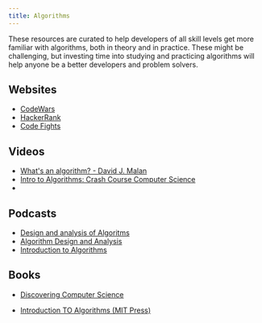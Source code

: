 ```yaml
---
title: Algorithms
---
```


These resources are curated to help developers of all skill levels get more
familiar with algorithms, both in theory and in practice. These might be
challenging, but investing time into studying and practicing algorithms will
help anyone be a better developers and problem solvers.

## Websites

- [CodeWars](https://www.codewars.com/dashboard)
- [HackerRank](https://www.hackerrank.com/dashboard)
- [Code Fights](https://codefights.com/)

## Videos

- [What's an algorithm? - David J. Malan](https://www.youtube.com/watch?v=6hfOvs8pY1k)
- [Intro to Algorithms: Crash Course Computer Science](https://www.youtube.com/watch?v=rL8X2mlNHPM)
-

## Podcasts

- [Design and analysis of Algoritms](https://player.fm/series/design-and-analysis-of-algorithms-fall-2008)
- [Algorithm Design and Analysis](https://player.fm/series/algorithm-design-and-analysis)
- [Introduction to Algorithms](https://player.fm/series/introduction-to-algorithms-2011)

## Books

- [Discovering Computer Science](https://www.amazon.com/Discovering-Computer-Science-Interdisciplinary-Programming-ebook/dp/B010ACY1QG/ref=mt_kindle?_encoding=UTF8&me=&dpID=614f7vV6UGL&preST=_SY445_QL70_&dpSrc=detail)

- [Introduction TO Algorithms (MIT Press)](https://www.amazon.com/Introduction-Algorithms-Press-Thomas-Cormen-ebook/dp/B007CNRCAO/ref=mt_kindle?_encoding=UTF8&me=&dpID=51fgDX37U7L&preST=_SX342_QL70_&dpSrc=detail)
